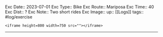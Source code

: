 Exc Date::  2023-07-01
Exc Type:: Bike
Exc Route:: Mariposa
Exc Time:: 40
Exc Dist:: ?
Exc Note:: Two short rides
Exc Image:: 
up:: [[Logs]]
tags:: #log/exercise 

`<iframe height=800 width=750 src=""></iframe>`

---



